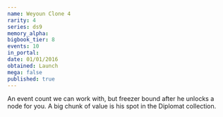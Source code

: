 ```yaml
---
name: Weyoun Clone 4
rarity: 4
series: ds9
memory_alpha:
bigbook_tier: 8
events: 10
in_portal:
date: 01/01/2016
obtained: Launch
mega: false
published: true
---
```


An event count we can work with, but freezer bound after he unlocks a node for you. A big chunk of value is his spot in the Diplomat collection.
